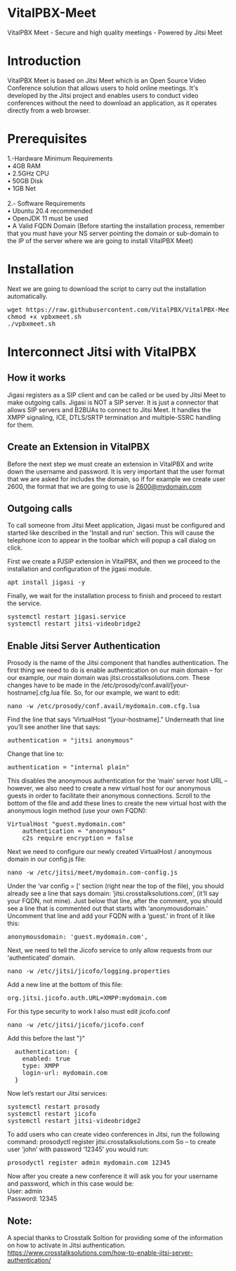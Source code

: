 # VitalPBX-Meet
VitalPBX Meet - Secure and high quality meetings - Powered by Jitsi Meet<br>

# Introduction
VitalPBX Meet is based on Jitsi Meet which is an Open Source Video Conference solution that allows users to hold online meetings. It's developed by the Jitsi project and enables users to conduct video conferences without the need to download an application, as it operates directly from a web browser.<br>

# Prerequisites
1.-Hardware Minimum Requirements<br>
  •	4GB RAM<br>
  •	2.5GHz CPU<br>
  •	50GB Disk<br>
  •	1GB Net<br><br>
2.- Software Requirements<br>
•	Ubuntu 20.4 recommended<br>
•	OpenJDK 11 must be used<br>
•	A Valid FQDN Domain (Before starting the installation process, remember that you must have your NS server pointing the domain or sub-domain to the IP of the server where we are going to install VitalPBX Meet)<br>

# Installation
Next we are going to download the script to carry out the installation automatically.
<pre>
wget https://raw.githubusercontent.com/VitalPBX/VitalPBX-Meet/main/vpbxmeet.sh
chmod +x vpbxmeet.sh
./vpbxmeet.sh
</pre>

# Interconnect Jitsi with VitalPBX
## How it works
Jigasi registers as a SIP client and can be called or be used by Jitsi Meet to make outgoing calls. Jigasi is NOT a SIP server. It is just a connector that allows SIP servers and B2BUAs to connect to Jitsi Meet. It handles the XMPP signaling, ICE, DTLS/SRTP termination and multiple-SSRC handling for them.

## Create an Extension in VitalPBX
Before the next step we must create an extension in VitalPBX and write down the username and password. It is very important that the user format that we are asked for includes the domain, so if for example we create user 2600, the format that we are going to use is 2600@mydomain.com

## Outgoing calls
To call someone from Jitsi Meet application, Jigasi must be configured and started like described in the 'Install and run' section. This will cause the telephone icon to appear in the toolbar which will popup a call dialog on click.

First we create a PJSIP extension in VitalPBX, and then we proceed to the installation and configuration of the jigasi module.
<pre>
apt install jigasi -y  
</pre>

Finally, we wait for the installation process to finish and proceed to restart the service.
<pre>
systemctl restart jigasi.service
systemctl restart jitsi-videobridge2
</pre>

## Enable Jitsi Server Authentication

Prosody is the name of the Jitsi component that handles authentication. The first thing we need to do is enable authentication on our main domain – for our example, our main domain was jitsi.crosstalksolutions.com. These changes have to be made in the /etc/prosody/conf.avail/[your-hostname].cfg.lua file. So, for our example, we want to edit:

<pre>
nano -w /etc/prosody/conf.avail/mydomain.com.cfg.lua
</pre>

Find the line that says ‘VirtualHost “[your-hostname].” Underneath that line you’ll see another line that says:
<pre>
authentication = "jitsi_anonymous" 
</pre>

Change that line to:
<pre>
authentication = "internal_plain"  
</pre>

This disables the anonymous authentication for the ‘main’ server host URL – however, we also need to create a new virtual host for our anonymous guests in order to facilitate their anonymous connections. Scroll to the bottom of the file and add these lines to create the new virtual host with the anonymous login method (use your own FQDN):

<pre>
VirtualHost "guest.mydomain.com"
    authentication = "anonymous"
    c2s_require_encryption = false 
</pre>

Next we need to configure our newly created VirtualHost / anonymous domain in our config.js file:
<pre>
nano -w /etc/jitsi/meet/mydomain.com-config.js
</pre>

Under the ‘var config = [‘ section (right near the top of the file), you should already see a line that says domain: ‘jitsi.crosstalksolutions.com’, (it’ll say your FQDN, not mine). Just below that line, after the comment, you should see a line that is commented out that starts with ‘anonymousdomain.’ Uncomment that line and add your FQDN with a ‘guest.’ in front of it like this:
<pre>
anonymousdomain: 'guest.mydomain.com',
</pre>

Next, we need to tell the Jicofo service to only allow requests from our ‘authenticated’ domain.
<pre>
nano -w /etc/jitsi/jicofo/logging.properties
</pre>

Add a new line at the bottom of this file:
<pre>
org.jitsi.jicofo.auth.URL=XMPP:mydomain.com
</pre>

For this type security to work I also must edit jicofo.conf
<pre>
nano -w /etc/jitsi/jicofo/jicofo.conf
</pre>

Add this before the last "}"
<pre>
  authentication: {
    enabled: true
    type: XMPP
    login-url: mydomain.com
  }
</pre>

Now let’s restart our Jitsi services:

<pre>
systemctl restart prosody
systemctl restart jicofo
systemctl restart jitsi-videobridge2
</pre>

To add users who can create video conferences in Jitsi, run the following command:
prosodyctl register <username> jitsi.crosstalksolutions.com <password>
So – to create user ‘john’ with password ‘12345’ you would run:

<pre>
prosodyctl register admin mydomain.com 12345
</pre>

Now after you create a new conference it will ask you for your username and password, which in this case would be:<br>
User: admin<br>
Password: 12345<br>

## Note:
A special thanks to Crosstalk Soltion for providing some of the information on how to activate in Jitsi authentication.<br>
https://www.crosstalksolutions.com/how-to-enable-jitsi-server-authentication/
